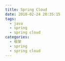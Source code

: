 ```yaml
---
title: Spring Cloud
date: 2018-02-24 20:35:15
tags:
  - java
  - spring
  - spring cloud
categories:
  - 框架
  - spring
  - spring cloud
---
```

